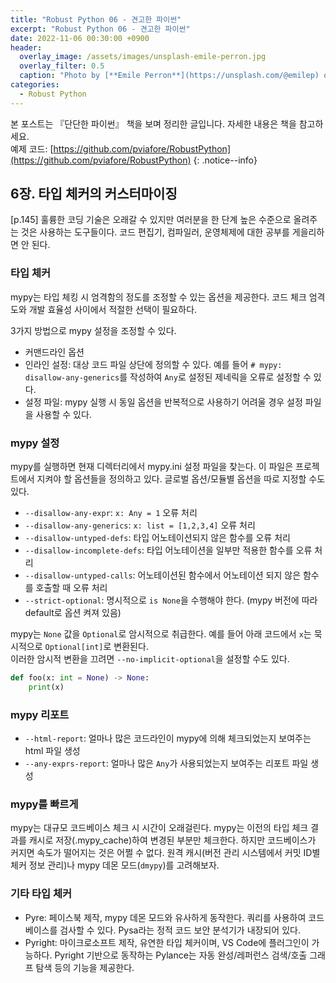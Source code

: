 ```yaml
---
title: "Robust Python 06 - 견고한 파이썬"
excerpt: "Robust Python 06 - 견고한 파이썬"
date: 2022-11-06 00:30:00 +0900
header:
  overlay_image: /assets/images/unsplash-emile-perron.jpg
  overlay_filter: 0.5
  caption: "Photo by [**Emile Perron**](https://unsplash.com/@emilep) on [**Unsplash**](https://unsplash.com/)"
categories:
  - Robust Python
---
```


본 포스트는 『단단한 파이썬』 책을 보며 정리한 글입니다. 자세한 내용은 책을 참고하세요.  
예제 코드: [https://github.com/pviafore/RobustPython](https://github.com/pviafore/RobustPython)
{: .notice--info}

## 6장. 타입 체커의 커스터마이징

[p.145] 훌륭한 코딩 기술은 오래갈 수 있지만 여러분을 한 단계 높은 수준으로 올려주는 것은 사용하는 도구들이다. 코드 편집기, 컴파일러, 운영체제에 대한 공부를 게을리하면 안 된다.

### 타입 체커

mypy는 타입 체킹 시 엄격함의 정도를 조정할 수 있는 옵션을 제공한다. 코드 체크 엄격도와 개발 효율성 사이에서 적절한 선택이 필요하다.

3가지 방법으로 mypy 설정을 조정할 수 있다.

- 커맨드라인 옵션
- 인라인 설정: 대상 코드 파일 상단에 정의할 수 있다. 예를 들어 `# mypy: disallow-any-generics`를 작성하여 `Any`로 설정된 제네릭을 오류로 설정할 수 있다.
- 설정 파일: mypy 실행 시 동일 옵션을 반복적으로 사용하기 어려울 경우 설정 파일을 사용할 수 있다.

### mypy 설정

mypy를 실행하면 현재 디렉터리에서 mypy.ini 설정 파일을 찾는다. 이 파일은 프로젝트에서 지켜야 할 옵션들을 정의하고 있다. 글로벌 옵션/모듈별 옵션을 따로 지정할 수도 있다.

- `--disallow-any-expr`: `x: Any = 1` 오류 처리
- `--disallow-any-generics`: `x: list = [1,2,3,4]` 오류 처리
- `--disallow-untyped-defs`: 타입 어노테이션되지 않은 함수를 오류 처리
- `--disallow-incomplete-defs`: 타입 어노테이션을 일부만 적용한 함수를 오류 처리
- `--disallow-untyped-calls`: 어노테이션된 함수에서 어노테이션 되지 않은 함수를 호출할 때 오류 처리
- `--strict-optional`: 명시적으로 `is None`을 수행해야 한다. (mypy 버전에 따라 default로 옵션 켜져 있음)

mypy는 `None` 값을 `Optional`로 암시적으로 취급한다. 예를 들어 아래 코드에서 `x`는 묵시적으로 `Optional[int]`로 변환된다.  
이러한 암시적 변환을 끄려면 `--no-implicit-optional`을 설정할 수도 있다.

```python
def foo(x: int = None) -> None:
    print(x)
```

### mypy 리포트

- `--html-report`: 얼마나 많은 코드라인이 mypy에 의해 체크되었는지 보여주는 html 파일 생성
- `--any-exprs-report`: 얼마나 많은 `Any`가 사용되었는지 보여주는 리포트 파일 생성

### mypy를 빠르게

mypy는 대규모 코드베이스 체크 시 시간이 오래걸린다. mypy는 이전의 타입 체크 결과를 캐시로 저장(.mypy_cache)하여 변경된 부분만 체크한다. 하지만 코드베이스가 커지면 속도가 떨어지는 것은 어쩔 수 없다. 원격 캐시(버전 관리 시스템에서 커밋 ID별 체커 정보 관리)나 mypy 데몬 모드(`dmypy`)를 고려해보자.


### 기타 타입 체커

- Pyre: 페이스북 제작, mypy 데몬 모드와 유사하게 동작한다. 쿼리를 사용하여 코드베이스를 검사할 수 있다. Pysa라는 정적 코드 보안 분석기가 내장되어 있다.
- Pyright: 마이크로소프트 제작, 유연한 타입 체커이며, VS Code에 플러그인이 가능하다. Pyright 기반으로 동작하는 Pylance는 자동 완성/레퍼런스 검색/호출 그래프 탐색 등의 기능을 제공한다.